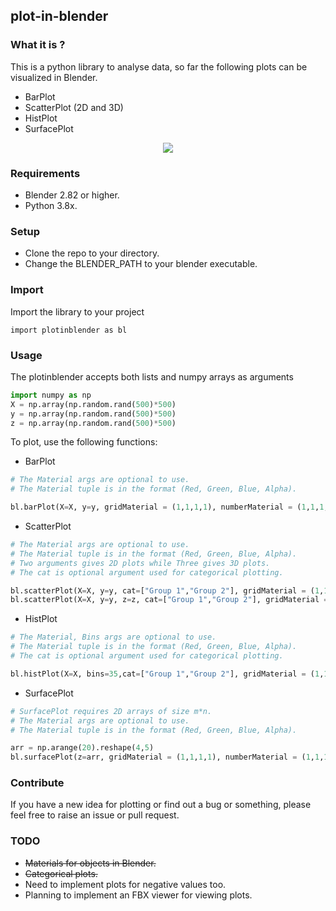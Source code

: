 ## plot-in-blender
### What it is ?
This is a python library to analyse data, so far the following plots can be visualized in Blender. 
- BarPlot
- ScatterPlot (2D and 3D)
- HistPlot
- SurfacePlot


<p align="center"><img src="https://raw.githubusercontent.com/hazilMohamed/data-visualization-using-blender/master/res/screenshots/3D-Plots.png"></p>

### Requirements
- Blender 2.82 or higher.
- Python 3.8x.

### Setup
- Clone the repo to your directory.
- Change the BLENDER_PATH to your blender executable.

### Import
Import the library to your project
```shell
import plotinblender as bl
```

### Usage
The plotinblender accepts both lists and numpy arrays as arguments
```python
import numpy as np
X = np.array(np.random.rand(500)*500)
y = np.array(np.random.rand(500)*500)
z = np.array(np.random.rand(500)*500)
```
To plot, use the following functions:
- BarPlot
```python
# The Material args are optional to use.
# The Material tuple is in the format (Red, Green, Blue, Alpha).

bl.barPlot(X=X, y=y, gridMaterial = (1,1,1,1), numberMaterial = (1,1,1,1), barMaterial = (1,0,0,1))
```
- ScatterPlot
```python
# The Material args are optional to use.
# The Material tuple is in the format (Red, Green, Blue, Alpha).
# Two arguments gives 2D plots while Three gives 3D plots.
# The cat is optional argument used for categorical plotting.

bl.scatterPlot(X=X, y=y, cat=["Group 1","Group 2"], gridMaterial = (1,1,1,1), numberMaterial = (1,1,1,1))
bl.scatterPlot(X=X, y=y, z=z, cat=["Group 1","Group 2"], gridMaterial = (1,1,1,1), numberMaterial = (1,1,1,1))
```
- HistPlot
```python
# The Material, Bins args are optional to use.
# The Material tuple is in the format (Red, Green, Blue, Alpha).
# The cat is optional argument used for categorical plotting.

bl.histPlot(X=X, bins=35,cat=["Group 1","Group 2"], gridMaterial = (1,1,1,1), numberMaterial = (1,1,1,1))
```
- SurfacePlot
```python
# SurfacePlot requires 2D arrays of size m*n.
# The Material args are optional to use.
# The Material tuple is in the format (Red, Green, Blue, Alpha).

arr = np.arange(20).reshape(4,5)
bl.surfacePlot(z=arr, gridMaterial = (1,1,1,1), numberMaterial = (1,1,1,1), surfaceMaterial = (1,0,0,1))
```
### Contribute
If you have a new idea for plotting or find out a bug or something, please feel free to raise an issue or pull request.

### TODO
- ~~Materials for objects in Blender.~~
- ~~Categorical plots.~~
- Need to implement plots for negative values too.
- Planning to implement an FBX viewer for viewing plots.

